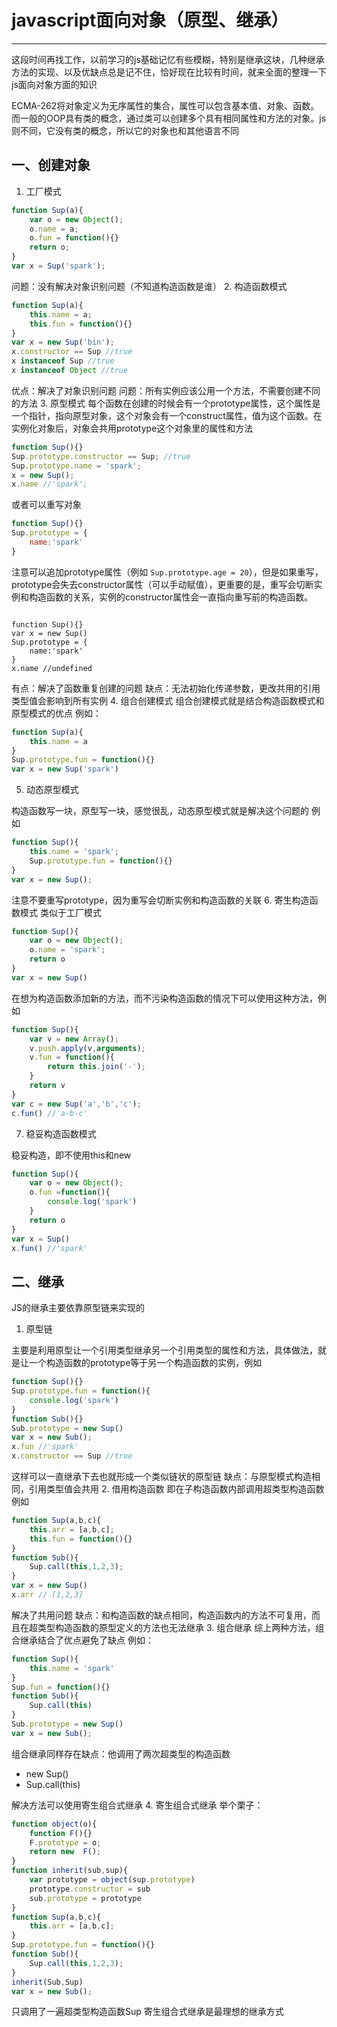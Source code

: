 # javascript面向对象（原型、继承）

---

这段时间再找工作，以前学习的js基础记忆有些模糊，特别是继承这块，几种继承方法的实现、以及优缺点总是记不住，恰好现在比较有时间，就来全面的整理一下js面向对象方面的知识

ECMA-262将对象定义为无序属性的集合，属性可以包含基本值、对象、函数。
而一般的OOP具有类的概念，通过类可以创建多个具有相同属性和方法的对象。js则不同，它没有类的概念，所以它的对象也和其他语言不同

## 一、创建对象

1. 工厂模式

```javascript
function Sup(a){
    var o = new Object();
    o.name = a;
    o.fun = function(){}
    return o;
}
var x = Sup('spark');
```

问题：没有解决对象识别问题（不知道构造函数是谁）
2.  构造函数模式

```javascript
function Sup(a){
    this.name = a;
    this.fun = function(){}
}
var x = new Sup('bin');
x.constructor == Sup //true
x instanceof Sup //true
x instanceof Object //true
```

优点：解决了对象识别问题
问题：所有实例应该公用一个方法，不需要创建不同的方法
3.  原型模式
每个函数在创建的时候会有一个prototype属性，这个属性是一个指针，指向原型对象，这个对象会有一个construct属性，值为这个函数。在实例化对象后，对象会共用prototype这个对象里的属性和方法

```javascript
function Sup(){}
Sup.prototype.constructor == Sup; //true
Sup.prototype.name = 'spark';
x = new Sup();
x.name //'spark';
```

或者可以重写对象

```javascript
function Sup(){}
Sup.prototype = {
    name:'spark'
}
```

注意可以追加prototype属性（例如 `Sup.prototype.age = 20`），但是如果重写，prototype会失去constructor属性（可以手动赋值），更重要的是，重写会切断实例和构造函数的关系，实例的constructor属性会一直指向重写前的构造函数。
```

function Sup(){}
var x = new Sup()
Sup.prototype = {
    name:'spark'
}
x.name //undefined
```

有点：解决了函数重复创建的问题
缺点：无法初始化传递参数，更改共用的引用类型值会影响到所有实例
4. 组合创建模式
组合创建模式就是结合构造函数模式和原型模式的优点
例如：

```javascript
function Sup(a){
    this.name = a
}
Sup.prototype.fun = function(){}
var x = new Sup('spark')
```

5. 动态原型模式

构造函数写一块，原型写一块，感觉很乱，动态原型模式就是解决这个问题的
例如

```javascript
function Sup(){
    this.name = 'spark';
    Sup.prototype.fun = function(){}
}
var x = new Sup();
```

注意不要重写prototype，因为重写会切断实例和构造函数的关联
6. 寄生构造函数模式
类似于工厂模式

```javascript
function Sup(){
    var o = new Object();
    o.name = 'spark';
    return o
}
var x = new Sup()
```

在想为构造函数添加新的方法，而不污染构造函数的情况下可以使用这种方法，例如

```javascript
function Sup(){
    var v = new Array();
    v.push.apply(v,arguments);
    v.fun = function(){
        return this.join('-');
    }
    return v
}
var c = new Sup('a','b','c');
c.fun() //'a-b-c'
```

7. 稳妥构造函数模式

稳妥构造，即不使用this和new

```javascript
function Sup(){
    var o = new Object();
    o.fun =function(){
        console.log('spark')
    }
    return o
}
var x = Sup()
x.fun() //'spark'
```

## 二、继承

JS的继承主要依靠原型链来实现的

1. 原型链

主要是利用原型让一个引用类型继承另一个引用类型的属性和方法，具体做法，就是让一个构造函数的prototype等于另一个构造函数的实例，例如

```javascript
function Sup(){}
Sup.prototype.fun = function(){
    console.log('spark')
}
function Sub(){}
Sub.prototype = new Sup()
var x = new Sub();
x.fun //'spark'
x.constructor == Sup //true
```

这样可以一直继承下去也就形成一个类似链状的原型链
缺点：与原型模式构造相同，引用类型值会共用
2. 借用构造函数
即在子构造函数内部调用超类型构造函数
例如

```javascript
function Sup(a,b,c){
    this.arr = [a,b,c];
    this.fun = function(){}
}
function Sub(){
    Sup.call(this,1,2,3);
}
var x = new Sup()
x.arr // [1,2,3]
```

解决了共用问题
缺点：和构造函数的缺点相同，构造函数内的方法不可复用，而且在超类型构造函数的原型定义的方法也无法继承
3. 组合继承
综上两种方法，组合继承结合了优点避免了缺点
例如：

```javascript
function Sup(){
    this.name = 'spark'
}
Sup.fun = function(){}
function Sub(){
    Sup.call(this)
}
Sub.prototype = new Sup()
var x = new Sub();
```

组合继承同样存在缺点：他调用了两次超类型的构造函数

* new Sup()
* Sup.call(this)

解决方法可以使用寄生组合式继承
4. 寄生组合式继承
举个栗子：

```javascript
function object(o){
    function F(){}
    F.prototype = o;
    return new  F();
}
function inherit(sub,sup){
    var prototype = object(sup.prototype)
    prototype.constructor = sub
    sub.prototype = prototype
}
function Sup(a,b,c){
    this.arr = [a,b,c];
}
Sup.prototype.fun = function(){}
function Sub(){
    Sup.call(this,1,2,3);
}
inherit(Sub,Sup)
var x = new Sub();
```

只调用了一遍超类型构造函数Sup
寄生组合式继承是最理想的继承方式